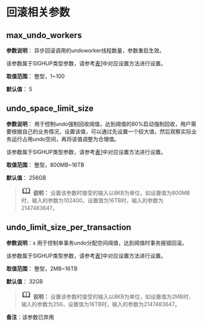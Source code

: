 # 回滚相关参数<a name="ZH-CN_TOPIC_0000001151846826"></a>

## max\_undo\_workers<a name="section1899815549616"></a>

**参数说明**： 异步回滚调用的undoworker线程数量，参数重启生效。

该参数属于SIGHUP类型参数，请参考[表1](../DatabaseAdministrationGuide/参数设置.md#zh-cn_topic_0283137176_zh-cn_topic_0237121562_zh-cn_topic_0059777490_t91a6f212010f4503b24d7943aed6d846)中对应设置方法进行设置。

**取值范围**： 整型，1\~100

**默认值**： 5

## undo\_space\_limit\_size<a name="section13674152315117"></a>

**参数说明**： 用于控制undo强制回收阈值，达到阈值的80%启动强制回收，用户需要根据自己的业务情况，设置该值，可以通过先设置一个较大值，然后观察实际业务运行占用undo空间，再将该值调整为合理值。

该参数属于SIGHUP类型参数，请参考[表1](../DatabaseAdministrationGuide/参数设置.md#zh-cn_topic_0283137176_zh-cn_topic_0237121562_zh-cn_topic_0059777490_t91a6f212010f4503b24d7943aed6d846)中对应设置方法进行设置。

**取值范围**： 整型，800MB\~16TB

**默认值**： 256GB

  >![](public_sys-resources/icon-note.gif) **说明：** 
  >设置该参数时接受的输入以8KB为单位，如设置值为800MB时，输入的参数为102400，设置值为16TB时，输入的参数为2147483647。

## undo\_limit\_size\_per\_transaction<a name="section5346124411546"></a>

**参数说明**：s 用于控制单事务undo分配空间阈值，达到阈值时事务报错回滚。

该参数属于SIGHUP类型参数，请参考[表1](../DatabaseAdministrationGuide/参数设置.md#zh-cn_topic_0283137176_zh-cn_topic_0237121562_zh-cn_topic_0059777490_t91a6f212010f4503b24d7943aed6d846)中对应设置方法进行设置。

**取值范围**： 整型，2MB\~16TB

**默认值**： 32GB

  >![](public_sys-resources/icon-note.gif) **说明：** 
  >设置该参数时接受的输入以8KB为单位，如设置值为2MB时，输入的参数为256，设置值为16TB时，输入的参数为2147483647。

**备注**：该参数已弃用